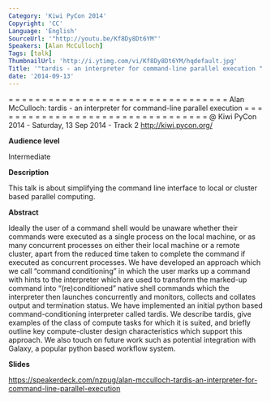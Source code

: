 ```yaml
---
Category: 'Kiwi PyCon 2014'
Copyright: 'CC'
Language: 'English'
SourceUrl: '"http://youtu.be/Kf8Dy8Dt6YM"'
Speakers: [Alan McCulloch]
Tags: [talk]
ThumbnailUrl: 'http://i.ytimg.com/vi/Kf8Dy8Dt6YM/hqdefault.jpg'
Title: '"tardis - an interpreter for command-line parallel execution "'
date: '2014-09-13'
---
```

= = = = = = = = = = = = = = = = = = = = = = = = = = = = = = = = = 
Alan McCulloch:
tardis - an interpreter for command-line parallel execution
= = = = = = = = = = = = = = = = = = = = = = = = = = = = = = = = = 
@ Kiwi PyCon 2014 - Saturday, 13 Sep 2014 - Track 2
http://kiwi.pycon.org/

**Audience level**

Intermediate

**Description**

This talk is about simplifying the command line interface to local or cluster based parallel computing.

**Abstract**

Ideally the user of a command shell would be unaware whether their commands were executed as a single process on the local machine, or as many concurrent processes on either their local machine or a remote cluster, apart from the reduced time taken to complete the command if executed as concurrent processes. We have developed an approach which we call “command conditioning” in which the user marks up a command with hints to the interpreter which are used to transform the marked-up command into “(re)conditioned” native shell commands which the interpreter then launches concurrently and monitors, collects and collates output and termination status. We have implemented an initial python based command-conditioning interpreter called tardis. We describe tardis, give examples of the class of compute tasks for which it is suited, and briefly outline key compute-cluster design characteristics which support this approach. We also touch on future work such as potential integration with Galaxy, a popular python based workflow system.

**Slides**

https://speakerdeck.com/nzpug/alan-mcculloch-tardis-an-interpreter-for-command-line-parallel-execution